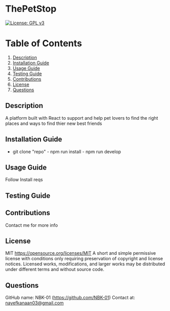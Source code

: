 # ThePetStop
[![License: GPL v3](https://img.shields.io/badge/License-MIT-orange)](https://www.gnu.org/licenses/gpl-3.0)
# Table of Contents
1. [Description](#description)
2. [Installation Guide](#install)
3. [Usage Guide](#usage)
4. [Testing Guide](#test)
5. [Contributions](#contribution)
6. [License](#license)
7. [Questions](#questions)
## Description <a name="description"></a>
A platform built with React to support and help pet lovers to find the right places and ways to find thier new best friends
## Installation Guide <a name="install"></a>
- git clone "repo" - npm run install - npm run develop
## Usage Guide <a name="usage"></a>
Follow Install reqs
## Testing Guide <a name="test"></a>

## Contributions <a name="contribution"></a>
Contact me for more info
## License <a name="license"></a>
MIT https://opensource.org/licenses/MIT
A short and simple permissive license with conditions only requiring preservation of copyright and license notices. Licensed works, modifications, and larger works may be distributed under different terms and without source code.
## Questions <a name="questions"></a>
GitHub name: NBK-01
(https://github.com/NBK-01)
Contact at: nayefkanaan03@gmail.com
